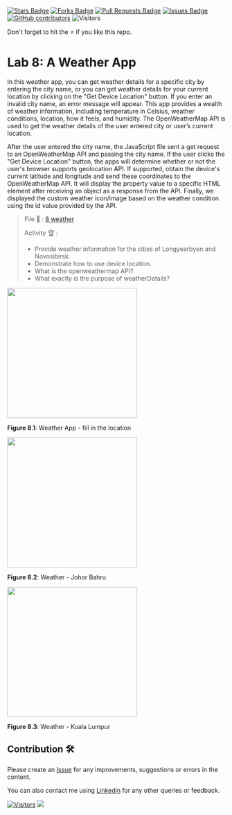 <a href="https://github.com/drshahizan/learn-php/stargazers"><img src="https://img.shields.io/github/stars/drshahizan/learn-php" alt="Stars Badge"/></a>
<a href="https://github.com/drshahizan/learn-php/network/members"><img src="https://img.shields.io/github/forks/drshahizan/learn-php" alt="Forks Badge"/></a>
<a href="https://github.com/drshahizan/learn-php/pulls"><img src="https://img.shields.io/github/issues-pr/drshahizan/learn-php" alt="Pull Requests Badge"/></a>
<a href="https://github.com/drshahizan/learn-php/issues"><img src="https://img.shields.io/github/issues/drshahizan/learn-php" alt="Issues Badge"/></a>
<a href="https://github.com/drshahizan/learn-php/graphs/contributors"><img alt="GitHub contributors" src="https://img.shields.io/github/contributors/drshahizan/learn-php?color=2b9348"></a>
![Visitors](https://api.visitorbadge.io/api/visitors?path=https%3A%2F%2Fgithub.com%2Fdrshahizan%2Flearn-php&labelColor=%23d9e3f0&countColor=%23697689&style=flat)

Don't forget to hit the :star: if you like this repo.

# Lab 8: A Weather App

In this weather app, you can get weather details for a specific city by entering the city name, or you can get weather details for your current location by clicking on the "Get Device Location" button. If you enter an invalid city name, an error message will appear. This app provides a wealth of weather information, including temperature in Celsius, weather conditions, location, how it feels, and humidity. The OpenWeatherMap API is used to get the weather details of the user entered city or user’s current location.

After the user entered the city name, the JavaScript file sent a get request to an OpenWeatherMap API and passing the city name. If the user clicks the "Get Device Location" button, the apps will determine whether or not the user's browser supports geolocation API. If supported, obtain the device's current latitude and longitude and send these coordinates to the OpenWeatherMap API. It will display the property value to a specific HTML element after receiving an object as a response from the API. Finally, we displayed the custom weather icon/image based on the weather condition using the id value provided by the API.

> File 📁 : [8 weather](./download/8%20weather)
> 
> Activity 🏆 :
> - Provide weather information for the cities of Longyearbyen and Novosibirsk.
> - Demonstrate how to use device location.
> - What is the openweathermap API?
> - What exactly is the purpose of weatherDetails?

<img src="./download/L8adv-a.png" width="300" />

**Figure 8.1**: Weather App - fill in the location

<img src="./download/L8adv-b.png" width="300" />

**Figure 8.2**: Weather - Johor Bahru

<img src="./download/L8adv-c.png" width="300" />

**Figure 8.3**: Weather - Kuala Lumpur

## Contribution 🛠️
Please create an [Issue](https://github.com/drshahizan/learn-php/issues) for any improvements, suggestions or errors in the content.

You can also contact me using [Linkedin](https://www.linkedin.com/in/drshahizan/) for any other queries or feedback.

[![Visitors](https://api.visitorbadge.io/api/visitors?path=https%3A%2F%2Fgithub.com%2Fdrshahizan&labelColor=%23697689&countColor=%23555555&style=plastic)](https://visitorbadge.io/status?path=https%3A%2F%2Fgithub.com%2Fdrshahizan)
![](https://hit.yhype.me/github/profile?user_id=81284918)

